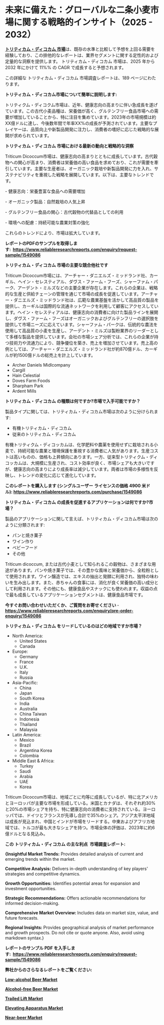 <p><h1>未来に備えた：グローバルな二条小麦市場に関する戦略的インサイト（2025 - 2032）</h1></p><p data-sourcepos="1:1-1:157"><strong><a href="https://www.reliableresearchreports.com/triticum-dicoccum-r1549086?utm_campaign=107&utm_medium=36&utm_source=Github&utm_content=ia&utm_term=23032025&utm_id=triticum-dicoccum">トリティカム・ディコカム 市場</a></strong>は、既存の水準と比較して予想を上回る需要を経験しており、この排他的なレポートは、業界セグメントに関する定性的および定量的な洞察を提供します。 トリティカム・ディコカム 市場は、2025 年から 2032 年にかけて 11%% の CAGR で成長すると予想されます。</p>
<p data-sourcepos="3:1-3:50">この詳細な トリティカム・ディコカム 市場調査レポートは、189 ページにわたります。</p>
<p><strong>トリティカム・ディコカム市場について簡単に説明します:</strong></p>
<p><p>トリティクム・ディコクム市場は、近年、健康志向の高まりに伴い急成長を遂げています。この古代小麦品種は、栄養価が高く、グルテンフリー食品市場への需要が増加していることから、特に注目を集めています。2023年の市場規模は約XX億ドルに達し、今後数年間で年率XX%の成長が予測されています。主要なプレイヤーは、品質向上や新製品開発に注力し、消費者の嗜好に応じた戦略的な展開が求められています。</p></p>
<p><strong>トリティカム・ディコカム 市場における最新の動向と戦略的な洞察</strong></p>
<p><p>Triticum Dicoccum市場は、健康志向の高まりとともに成長しています。古代穀物への関心が高まり、消費者は栄養価の高い食品を求めており、これが需要を牽引しています。主要な生産者は、オーガニック栽培や新製品開発に力を入れ、サステナビリティを重視した戦略を展開しています。以下は、主要なトレンドです。</p><p>- 健康志向：栄養豊富な食品への需要増加</p><p>- オーガニック製品：自然栽培の人気上昇</p><p>- グルテンフリー食品の関心：古代穀物の代替品としての利用</p><p>- 環境への配慮：持続可能な農業対策の強化</p><p>これらのトレンドにより、市場は拡大しています。</p></p>
<p><strong>レポートのPDFのサンプルを取得します</strong><strong>:&nbsp;&nbsp;<a href="https://www.reliableresearchreports.com/enquiry/request-sample/1549086?utm_campaign=107&utm_medium=36&utm_source=Github&utm_content=ia&utm_term=23032025&utm_id=triticum-dicoccum">https://www.reliableresearchreports.com/enquiry/request-sample/1549086</a></strong></p>
<p><strong>トリティカム・ディコカム 市場の主要な競合他社です</strong></p>
<p><p>Triticum Dicoccum市場には、アーチャー・ダニエルズ・ミッドランド社、カーギル、ヘイン・セレスティアル、ダヴス・ファーム・フーズ、シャーファム・パーク、アーデント・ミルズなどの主要企業が存在します。これらの企業は、戦略的な生産と供給チェーンの管理を通じて市場の成長を促進しています。アーチャー・ダニエルズ・ミッドランド社は、広範な農業基盤を活かして高品質の製品を提供し、カーギルは国際的な流通ネットワークを利用して顧客にアクセスしています。ヘイン・セレスティアルは、健康志向の消費者に向けた製品ラインを展開し、ダヴス・ファーム・フーズはオーガニックおよびグルテンフリーの選択肢を提供して市場ニーズに応えています。シャーファム・パークは、伝統的な農法を使用して高品質の小麦を生産し、アーデント・ミルズは製粉業界のリーダーとして多様な製品を提供しています。会社の市場シェア分析では、これらの企業が持つ技術力や流通力により、競争優位を築き、売上を増加させています。売上高の例としては、アーチャー・ダニエルズ・ミッドランド社が約870億ドル、カーギルが約1500億ドルの総売上を計上しています。</p></p>
<p><ul><li>Archer Daniels Midlcompany</li><li>Cargill</li><li>Hain Celestial</li><li>Doves Farm Foods</li><li>Sharpham Park</li><li>Ardent Mills</li></ul></p>
<p><strong>トリティカム・ディコカム の種類は何ですか?市場で入手可能ですか？</strong></p>
<p>製品タイプに関しては、トリティカム・ディコカム市場は次のように分けられます:</p>
<p><ul><li>有機トリティカム・ディコカム</li><li>従来のトリティカム・ディコカム</li></ul></p>
<p><p>有機トリティクム・ディコッカムは、化学肥料や農薬を使用せずに栽培される小麦で、持続可能な農業と環境保護を重視する消費者に人気があります。生産コストは高いものの、価格も上昇傾向にあります。一方、従来型トリティクム・ディコッカムは、大規模に生産され、コスト効率が良く、市場シェアも大きいですが、健康志向の高まりにより成長率は減少しています。両者は市場の多様性を反映し、トレンドの変化に応じて進化しています。</p></p>
<p><strong>このレポートを購入します (シングルユーザー ライセンスの価格 4900 米ドル):&nbsp;<a href="https://www.reliableresearchreports.com/purchase/1549086?utm_campaign=107&utm_medium=36&utm_source=Github&utm_content=ia&utm_term=23032025&utm_id=triticum-dicoccum">https://www.reliableresearchreports.com/purchase/1549086</a></strong></p>
<p><strong>トリティカム・ディコカム の成長を促進するアプリケーションは何ですか?市場？</strong></p>
<p>製品のアプリケーションに関して言えば、トリティカム・ディコカム市場は次のように分類されます:</p>
<p><ul><li>パンと焼き菓子</li><li>ワイン作り</li><li>ベビーフード</li><li>その他</li></ul></p>
<p><p>Triticum dicoccum, または古代小麦として知られるこの穀物は、さまざまな用途があります。パンや焼き菓子では、その豊かな風味と栄養価から、全粒粉として使用されます。ワイン醸造では、エキスの抽出と発酵に利用され、独特の味わいを生み出します。また、赤ちゃんの食事には、消化が良く栄養価の高い成分として利用されます。その他にも、健康食品やスナックにも使われます。収益の点で最も成長しているアプリケーションセグメントは、健康食品市場です。</p></p>
<p><strong>今すぐお問い合わせいただくか、ご質問をお寄せください</strong><strong>&nbsp;</strong>-<strong><a href="https://www.reliableresearchreports.com/enquiry/pre-order-enquiry/1549086?utm_campaign=107&utm_medium=36&utm_source=Github&utm_content=ia&utm_term=23032025&utm_id=triticum-dicoccum">https://www.reliableresearchreports.com/enquiry/pre-order-enquiry/1549086</a></strong></p>
<p><strong>トリティカム・ディコカム をリードしているのはどの地域ですか市場？</strong></p>
<p><ul>
    <li>
        North America:
        <ul>
            <li>United States</li>
            <li>Canada</li>
        </ul>
    </li>
    <li>
        Europe:
        <ul>
            <li>Germany</li>
            <li>France</li>
            <li>U.K.</li>
            <li>Italy</li>
            <li>Russia</li>
        </ul>
    </li>
    <li>
        Asia-Pacific:
        <ul>
            <li>China</li>
            <li>Japan</li>
            <li>South Korea</li>
            <li>India</li>
            <li>Australia</li>
            <li>China Taiwan</li>
            <li>Indonesia</li>
            <li>Thailand</li>
            <li>Malaysia</li>
        </ul>
    </li>
    <li>
        Latin America:
        <ul>
            <li>Mexico</li>
            <li>Brazil</li>
            <li>Argentina Korea</li>
            <li>Colombia</li>
        </ul>
    </li>
    <li>
        Middle East & Africa:
        <ul>
            <li>Turkey</li>
            <li>Saudi</li>
            <li>Arabia</li>
            <li>UAE</li>
            <li>Korea</li>
        </ul>
    </li>
    </ul></p>
<p><p>Triticum Dicoccum市場は、地域ごとに均等に成長しているが、特に北アメリカとヨーロッパが主要な市場を形成している。米国とカナダは、それぞれ約30%と20%の市場シェアを持ち、特に健康志向の消費者に支持されている。ヨーロッパでは、ドイツとフランスが先導し合計で35%のシェア。アジア太平洋地域は成長が見込まれ、中国とインドが市場をリードする。中東およびアフリカ地域では、トルコが最も大きなシェアを持つ。市場全体の評価は、2023年に約6億ドルとなる見込み。</p></p>
<p><strong>この トリティカム・ディコカム の主な利点&nbsp; 市場調査レポート:</strong></p>
<p><strong>{Insightful Market Trends:</strong> Provides detailed analysis of current and emerging trends within the market.</p>
<p><strong>Competitive Analysis:</strong> Delivers in-depth understanding of key players' strategies and competitive dynamics.</p>
<p><strong>Growth Opportunities:</strong> Identifies potential areas for expansion and investment opportunities.</p>
<p><strong>Strategic Recommendations:</strong> Offers actionable recommendations for informed decision-making.</p>
<p><strong>Comprehensive Market Overview: </strong>Includes data on market size, value, and future forecasts.</p>
<p><strong>Regional Insights: </strong>Provides geographical analysis of market performance and growth prospects. Do not cite or quote anyone. Also, avoid using markdown syntax.}</p>
<p><strong>レポートのサンプル PDF を入手します:&nbsp;</strong><strong>&nbsp;<a href="https://www.reliableresearchreports.com/enquiry/request-sample/1549086?utm_campaign=107&utm_medium=36&utm_source=Github&utm_content=ia&utm_term=23032025&utm_id=triticum-dicoccum">https://www.reliableresearchreports.com/enquiry/request-sample/1549086</a></strong></p>
<p></p>
<p></p>
<p></p>
<p></p>
<p><strong>弊社からのさらなるレポートをご覧ください:</strong></p>
<p><strong><p><a href="https://github.com/reahmmunises/Market-Research-Report-List-1/blob/main/low-alcohol-beer-market.md?utm_campaign=107&utm_medium=36&utm_source=Github&utm_content=ia&utm_term=23032025&utm_id=triticum-dicoccum">Low-alcohol Beer Market</a></p><p><a href="https://github.com/latzerelfigo48/Market-Research-Report-List-1/blob/main/alcohol-free-beer-market.md?utm_campaign=107&utm_medium=36&utm_source=Github&utm_content=ia&utm_term=23032025&utm_id=triticum-dicoccum">Alcohol-free Beer Market</a></p><p><a href="https://github.com/pilukypalis/Market-Research-Report-List-1/blob/main/trailed-lift-market.md?utm_campaign=107&utm_medium=36&utm_source=Github&utm_content=ia&utm_term=23032025&utm_id=triticum-dicoccum">Trailed Lift Market</a></p><p><a href="https://github.com/jugutstam/Market-Research-Report-List-1/blob/main/elevating-apparatus-market.md?utm_campaign=107&utm_medium=36&utm_source=Github&utm_content=ia&utm_term=23032025&utm_id=triticum-dicoccum">Elevating Apparatus Market</a></p><p><a href="https://github.com/moratronak3q/Market-Research-Report-List-1/blob/main/near-beer-market.md?utm_campaign=107&utm_medium=36&utm_source=Github&utm_content=ia&utm_term=23032025&utm_id=triticum-dicoccum">Near-beer Market</a></p></strong></p>